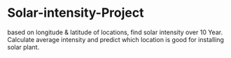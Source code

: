 # Solar-intensity-Project
based on longitude &amp; latitude of locations, find solar intensity over 10 Year. 
Calculate average intensity and predict which location is good for installing solar plant.
